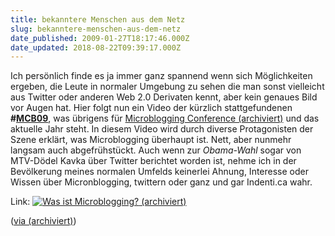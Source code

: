 ```yaml
---
title: bekanntere Menschen aus dem Netz
slug: bekanntere-menschen-aus-dem-netz
date_published: 2009-01-27T18:17:46.000Z
date_updated: 2018-08-22T09:39:17.000Z
---
```


Ich persönlich finde es ja immer ganz spannend wenn sich Möglichkeiten ergeben, die Leute in normaler Umgebung zu sehen die man sonst vielleicht aus Twitter oder anderen Web 2.0 Derivaten kennt, aber kein genaues Bild vor Augen hat. Hier folgt nun ein Video der kürzlich stattgefundenen **#[MCB09](http://hashtags.org/search?query=mcb09&amp;submit=Search)**, was übrigens für [Microblogging Conference (archiviert)](http://web.archive.org/web/20090203053523/http://www.mbc09.de:80/?) und das aktuelle Jahr steht. In diesem Video wird durch diverse Protagonisten der Szene erklärt, was Microblogging überhaupt ist. Nett, aber nunmehr langsam auch abgefrühstückt. Auch wenn zur *Obama-Wahl* sogar von MTV-Dödel Kavka über Twitter berichtet worden ist, nehme ich in der Bevölkerung meines normalen Umfelds keinerlei Ahnung, Interesse oder Wissen über Micronblogging, twittern oder ganz und gar Indenti.ca wahr.

Link: [![Was ist Microblogging?](//static.sevenload.com/img/sevenload.png) (archiviert)](http://web.archive.org/web/20090204220645/http://de.sevenload.com:80/videos/wYIvmL7-Was-ist-Microblogging)

([via (archiviert)](http://web.archive.org/web/20090130005602/http://www.derwesten.de:80/blogs/fliegendesauge/stories/4736))

